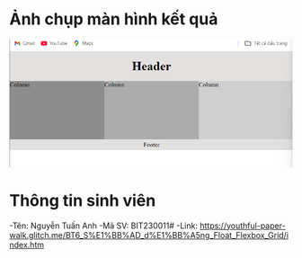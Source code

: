 # Ảnh chụp màn hình kết quả

![Hình ảnh kết quả](ketqua.png)

# Thông tin sinh viên
-Tên: Nguyễn Tuấn Anh
-Mã SV: BIT230011#
-Link: https://youthful-paper-walk.glitch.me/BT6_S%E1%BB%AD_d%E1%BB%A5ng_Float_Flexbox_Grid/index.htm